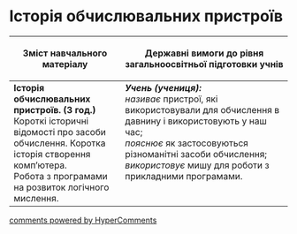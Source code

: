 <div id="hypercomments_widget" class="js-hypercomments-widget invisible"></div>

Історія обчислювальних пристроїв
=============================================

<table>
<thead>
  <tr>
    <th width="40%" align="center"><p>Зміст навчального матеріалу</p></td>
    <th width="60%" align="center"><p>Державні вимоги до рівня загальноосвітньої підготовки учнів</p></td>
  </tr>
</thead>
<tbody>
  <tr>
    <td width="40%" style="vertical-align:top !important;">
    <b>Історія обчислювальних пристроїв. (3 год.)</b><br>
    Короткі історичні відомості про засоби обчислення. Коротка історія створення комп’ютера.<br>
    Робота з програмами на розвиток логічного мислення.
    </td>
    <td width="60%" style="vertical-align:top !important;">
    <i><b>Учень (учениця):</b></i><br>
	<i>називає</i> пристрої, які використовували для обчислення в давнину і використовують у наш час;<br>
  <i>пояснює</i> як застосовуються різноманітні засоби обчислення;<br>
	<i>використовує</i> мишу для роботи з прикладними програмами.<br>
	</td>
  </tr>
</tbody>
</table>

<div class="js-hypercomments-container">
<a href="http://hypercomments.com" class="hc-link" title="comments widget">comments powered by HyperComments</a>
</div>